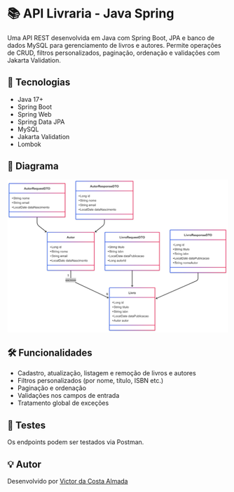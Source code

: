 # 📚 API Livraria - Java Spring

Uma API REST desenvolvida em Java com Spring Boot, JPA e banco de dados MySQL para gerenciamento de livros e autores. Permite operações de CRUD, filtros personalizados, paginação, ordenação e validações com Jakarta Validation.

## 🚀 Tecnologias

- Java 17+
- Spring Boot
- Spring Web
- Spring Data JPA
- MySQL
- Jakarta Validation
- Lombok

## 📝 Diagrama

![Diagrama do Projeto Livraria](img/diagrama-livraria.png.png)

## 🛠 Funcionalidades

- Cadastro, atualização, listagem e remoção de livros e autores
- Filtros personalizados (por nome, título, ISBN etc.)
- Paginação e ordenação
- Validações nos campos de entrada
- Tratamento global de exceções

## 🧪 Testes

Os endpoints podem ser testados via Postman.

## 💡 Autor

Desenvolvido por [Victor da Costa Almada](https://github.com/VictorAlmada)

